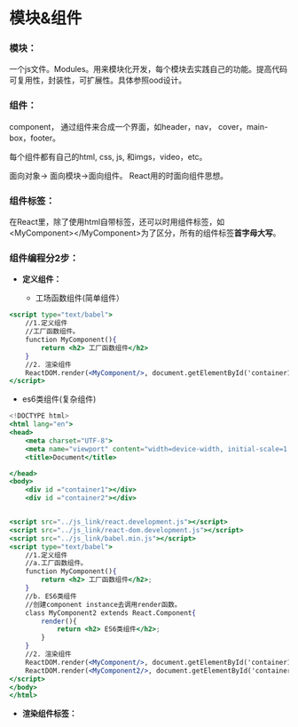 # 模块&组件

### 模块： 

一个js文件。Modules。用来模块化开发，每个模块去实践自己的功能。提高代码可复用性，封装性，可扩展性。具体参照ood设计。

### 组件：

component， 通过组件来合成一个界面，如header，nav， cover，main-box，footer。 

每个组件都有自己的html, css, js, 和imgs，video，etc。 



面向对象-&gt; 面向模块-&gt;面向组件。 React用的时面向组件思想。

### 组件标签：

在React里，除了使用html自带标签，还可以时用组件标签，如&lt;MyComponent&gt;&lt;/MyComponent&gt;为了区分，所有的组件标签**首字母大写**。

### 组件编程分2步：

* **定义组件：**

  * 工场函数组件\(简单组件）

```jsx
<script type="text/babel">
    //1.定义组件
    //工厂函数组件。
    function MyComponent(){
        return <h2> 工厂函数组件</h2>
    }
    //2. 渲染组件
    ReactDOM.render(<MyComponent/>, document.getElementById('container1'))
</script>

```

* es6类组件\(复杂组件\)

```jsx
<!DOCTYPE html>
<html lang="en">
<head>
    <meta charset="UTF-8">
    <meta name="viewport" content="width=device-width, initial-scale=1.0">
    <title>Document</title>

</head>
<body>
    <div id ="container1"></div>
    <div id ="container2"></div>


<script src="../js_link/react.development.js"></script>
<script src="../js_link/react-dom.development.js"></script>
<script src="../js_link/babel.min.js"></script>
<script type="text/babel">
    //1.定义组件
    //a.工厂函数组件。
    function MyComponent(){
        return <h2> 工厂函数组件</h2>;
    }
    //b. ES6类组件
    //创建component instance去调用render函数。
    class MyComponent2 extends React.Component{
        render(){
            return <h2> ES6类组件</h2>;
        }
    }
    //2. 渲染组件
    ReactDOM.render(<MyComponent/>, document.getElementById('container1'));
    ReactDOM.render(<MyComponent2/>, document.getElementById('container2'));
</script>
</body>
</html>
```

* **渲染组件标签：**

